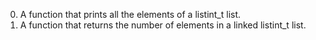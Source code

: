 0. A  function that prints all the elements of a listint_t list.
1. A function that returns the number of elements in a linked listint_t list.
